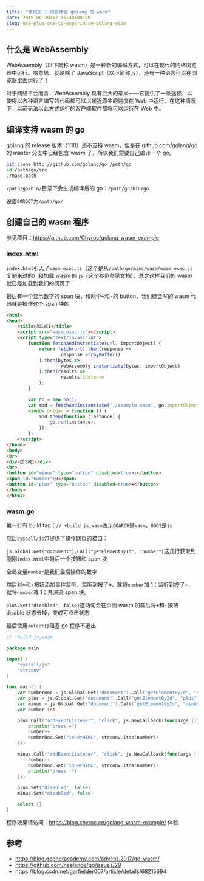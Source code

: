```yaml
---
title: "使用加 1 项目体验 golang 的 wasm"
date: 2018-06-20T17:45:48+08:00
slug: use-plus-one-to-experience-golang-wasm
---
```


## 什么是 WebAssembly

WebAssembly（以下简称 wasm）是一种新的编码方式，可以在现代的网络浏览器中运行。啥意思，就是除了 JavaScript（以下简称 js），还有一种语言可以在浏览器里面运行了！

对于网络平台而言，WebAssembly 具有巨大的意义——它提供了一条途径，以使得以各种语言编写的代码都可以以接近原生的速度在 Web 中运行。在这种情况下，以前无法以此方式运行的客户端软件都将可以运行在 Web 中。

## 编译支持 wasm 的 go

golang 的 release 版本（1.10）还不支持 wasm，但是在 github.com/golang/go 的 master 分支中已经包含 wasm 了，所以我们需要自己编译一个 go。

```bash
git clone http://github.com/golang/go /path/go
cd /path/go/src
./make.bash
```

`/path/go/bin/`目录下会生成编译后的 go：`/path/go/bin/go`

设置`GOROOT`为`/path/go/`

## 创建自己的 wasm 程序

参见项目：https://github.com/Chyroc/golang-wasm-example

### index.html

`index.html`引入了`wasm_exec.js`（这个是从`/path/go/misc/wasm/wasm_exec.js`复制来过的）和加载 wasm 的 js（这个参见参见[文档](https://developer.mozilla.org/zh-CN/docs/WebAssembly/Loading_and_running#%E4%BD%BF%E7%94%A8Fetch)），总之这样我们的 wasm 就已经加载到我们的网页了

最后有一个显示数字的 span 块，和两个<kbd>+</kbd>和<kbd>-</kbd>的 button，我们待会写的 wasm 代码就是操作这个 span 块的

```html
<html>
<head>
    <title>加1减1</title>
    <script src="wasm_exec.js"></script>
    <script type="text/javascript">
        function fetchAndInstantiate(url, importObject) {
            return fetch(url).then(response =>
                    response.arrayBuffer()
            ).then(bytes =>
                    WebAssembly.instantiate(bytes, importObject)
            ).then(results =>
                    results.instance
            );
        }

        var go = new Go();
        var mod = fetchAndInstantiate("./example.wasm", go.importObject);
        window.onload = function () {
            mod.then(function (instance) {
                go.run(instance);
            });
        };
    </script>
</head>
<body>
<br>
<div>加1减1</div>
<br>
<button id="minus" type="button" disabled=true>-</button>
<span id="number">0</span>
<button id="plus" type="button" disabled=true>+</button>
</body>
</html>
```

### wasm.go

第一行有 build tag：`// +build js,wasm`表示`GOARCH`是`wasm`，`GOOS`是`js`

然后`syscall/js`包提供了操作网页的接口：

`js.Global.Get("document").Call("getElementById", "number")`这几行获取到刚刚`index.html`中最后一个按钮和 span 块

全局变量`number`是我们最后操作的数字

然后对<kbd>+</kbd>和<kbd>-</kbd>按钮添加事件监听，监听到按了<kbd>+</kbd>，就将`number`加 1；监听到按了<kbd>-</kbd>，就将`number`减 1；并渲染 span 块。

`plus.Set("disabled", false)`这两句会在页面 wasm 加载后将<kbd>+</kbd>和<kbd>-</kbd>按钮 disable 状态去掉，变成可点击状态

最后使用`select{}`阻塞 go 程序不退出

```go
// +build js,wasm

package main

import (
	"syscall/js"
	"strconv"
)

func main() {
	var numberDoc = js.Global.Get("document").Call("getElementById", "number")
	var plus = js.Global.Get("document").Call("getElementById", "plus")
	var minus = js.Global.Get("document").Call("getElementById", "minus")
	var number int

	plus.Call("addEventListener", "click", js.NewCallback(func(args []js.Value) {
		println("press +")
		number++
		numberDoc.Set("innerHTML", strconv.Itoa(number))
	}))

	minus.Call("addEventListener", "click", js.NewCallback(func(args []js.Value) {
		number--
		numberDoc.Set("innerHTML", strconv.Itoa(number))
		println("press -")
	}))

	plus.Set("disabled", false)
	minus.Set("disabled", false)

	select {}
}
```

程序效果请访问：https://blog.chyroc.cn/golang-wasm-example/ 体验

## 参考

* https://blog.gopheracademy.com/advent-2017/go-wasm/
* https://github.com/neelance/go/issues/29
* https://blog.csdn.net/garfielder007/article/details/68215694